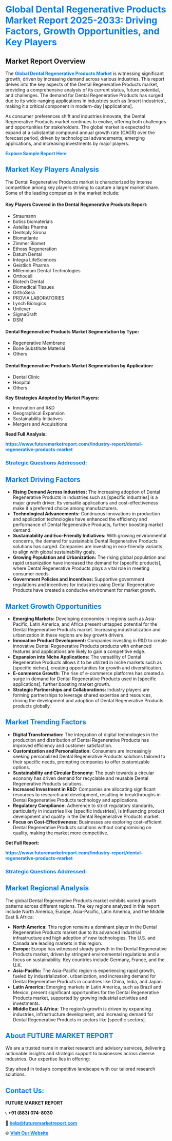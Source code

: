 <h1 style="color: #007BFF;">Global Dental Regenerative Products Market Report 2025-2033: Driving Factors, Growth Opportunities, and Key Players</h1>

<section id="overview">
<h2>Market Report Overview</h2>
<p>The <a href="https://www.futuremarketreport.com//industry-report/dental-regenerative-products-market" style="color: #007BFF; text-decoration: none;"><strong>Global Dental Regenerative Products Market</strong></a> is witnessing significant growth, driven by increasing demand across various industries. This report delves into the key aspects of the Dental Regenerative Products market, providing a comprehensive analysis of its current status, future potential, and challenges. The demand for Dental Regenerative Products has surged due to its wide-ranging applications in industries such as [insert industries], making it a critical component in modern-day [applications].</p>
<p>As consumer preferences shift and industries innovate, the Dental Regenerative Products market continues to evolve, offering both challenges and opportunities for stakeholders. The global market is expected to expand at a substantial compound annual growth rate (CAGR) over the forecast period, driven by technological advancements, emerging applications, and increasing investments by major players.</p>
</section>

<section id="overview">
<p><a href="https://www.futuremarketreport.com//request-sample/reportId=78590" style="color: #007BFF; text-decoration: none;"><strong>Explore Sample Report Here</strong></a></p>
</section>

<section id="key-players">
<h2 style="color: #007BFF;">Market Key Players Analysis</h2>
<p>The Dental Regenerative Products market is characterized by intense competition among key players striving to capture a larger market share. Some of the leading companies in the market include:</p>
<h4>Key Players Covered in the Dental Regenerative Products Report:</h4>
<ul><li>Straumann</li><li>botiss biomaterials</li><li>Astellas Pharma</li><li>Dentsply Sirona</li><li>Biomatlante</li><li>Zimmer Biomet</li><li>Ethoss Regeneration</li><li>Datum Dental</li><li>Integra LifeSciences</li><li>Geistlich Pharma</li><li>Millennium Dental Technologies</li><li>Orthocell</li><li>Biotech Dental</li><li>Biomedical Tissues</li><li>OrthoSera</li><li>PROVIA LABORATORIES</li><li>Lynch Biologics</li><li>Unilever</li><li>SigmaGraft</li><li>DSM</li></ul>
<h4>Dental Regenerative Products Market Segmentation by Type:</h4>
<ul><li>Regenerative Membrane</li><li>Bone Substitute Material</li><li>Others</li></ul>

<h4>Dental Regenerative Products Market Segmentation by Application:</h4>
<ul><li>Dental Clinic</li><li>Hospital</li><li>Others</li></ul>
<p><strong>Key Strategies Adopted by Market Players:</strong></p>
<ul>
<li>Innovation and R&D</li>
<li>Geographical Expansion</li>
<li>Sustainability Initiatives</li>
<li>Mergers and Acquisitions</li>
</ul>
</section>

<section>
<p><strong>Read Full Analysis: </strong></p><a href="https://www.futuremarketreport.com//industry-report/dental-regenerative-products-market" style="color: #007BFF; text-decoration: none;"><strong>https://www.futuremarketreport.com//industry-report/dental-regenerative-products-market</strong></a>
<h3 style="color: #007BFF;">Strategic Questions Addressed:</h3>
</section>

<section id="driving-factors">
<h2 style="color: #007BFF;">Market Driving Factors</h2>
<ul>
<li><strong>Rising Demand Across Industries:</strong> The increasing adoption of Dental Regenerative Products in industries such as [specific industries] is a major growth driver. Its versatile applications and cost-effectiveness make it a preferred choice among manufacturers.</li>
<li><strong>Technological Advancements:</strong> Continuous innovations in production and application technologies have enhanced the efficiency and performance of Dental Regenerative Products, further boosting market demand.</li>
<li><strong>Sustainability and Eco-Friendly Initiatives:</strong> With growing environmental concerns, the demand for sustainable Dental Regenerative Products solutions has surged. Companies are investing in eco-friendly variants to align with global sustainability goals.</li>
<li><strong>Growing Population and Urbanization:</strong> The rising global population and rapid urbanization have increased the demand for [specific products], where Dental Regenerative Products plays a vital role in meeting consumer needs.</li>
<li><strong>Government Policies and Incentives:</strong> Supportive government regulations and incentives for industries using Dental Regenerative Products have created a conducive environment for market growth.</li>
</ul>
</section>

<section id="growth-opportunities">
<h2 style="color: #007BFF;">Market Growth Opportunities</h2>
<ul>
<li><strong>Emerging Markets:</strong> Developing economies in regions such as Asia-Pacific, Latin America, and Africa present untapped potential for the Dental Regenerative Products market. Increasing industrialization and urbanization in these regions are key growth drivers.</li>
<li><strong>Innovative Product Development:</strong> Companies investing in R&D to create innovative Dental Regenerative Products products with enhanced features and applications are likely to gain a competitive edge.</li>
<li><strong>Expansion into Niche Applications:</strong> The versatility of Dental Regenerative Products allows it to be utilized in niche markets such as [specific niches], creating opportunities for growth and diversification.</li>
<li><strong>E-commerce Growth:</strong> The rise of e-commerce platforms has created a surge in demand for Dental Regenerative Products used in [specific applications], further boosting market growth.</li>
<li><strong>Strategic Partnerships and Collaborations:</strong> Industry players are forming partnerships to leverage shared expertise and resources, driving the development and adoption of Dental Regenerative Products products globally.</li>
</ul>
</section>

<section id="trending-factors">
<h2 style="color: #007BFF;">Market Trending Factors</h2>
<ul>
<li><strong>Digital Transformation:</strong> The integration of digital technologies in the production and distribution of Dental Regenerative Products has improved efficiency and customer satisfaction.</li>
<li><strong>Customization and Personalization:</strong> Consumers are increasingly seeking personalized Dental Regenerative Products solutions tailored to their specific needs, prompting companies to offer customizable options.</li>
<li><strong>Sustainability and Circular Economy:</strong> The push towards a circular economy has driven demand for recyclable and reusable Dental Regenerative Products solutions.</li>
<li><strong>Increased Investment in R&D:</strong> Companies are allocating significant resources to research and development, resulting in breakthroughs in Dental Regenerative Products technology and applications.</li>
<li><strong>Regulatory Compliance:</strong> Adherence to strict regulatory standards, particularly in industries like [specific industries], is influencing product development and quality in the Dental Regenerative Products market.</li>
<li><strong>Focus on Cost-Effectiveness:</strong> Businesses are exploring cost-efficient Dental Regenerative Products solutions without compromising on quality, making the market more competitive.</li>
</ul>
</section>

<section>
<p><strong>Get Full Report: </strong></p><a href="https://www.futuremarketreport.com//industry-report/dental-regenerative-products-market" style="color: #007BFF; text-decoration: none;"><strong>https://www.futuremarketreport.com//industry-report/dental-regenerative-products-market</strong></a>
<h3 style="color: #007BFF;">Strategic Questions Addressed:</h3>
</section>


<section id="regional-analysis">
<h2 style="color: #007BFF;">Market Regional Analysis</h2>
<p>The global Dental Regenerative Products market exhibits varied growth patterns across different regions. The key regions analyzed in this report include North America, Europe, Asia-Pacific, Latin America, and the Middle East & Africa:</p>
<ul>
<li><strong>North America:</strong> This region remains a dominant player in the Dental Regenerative Products market due to its advanced industrial infrastructure and high adoption of new technologies. The U.S. and Canada are leading markets in this region.</li>
<li><strong>Europe:</strong> Europe has witnessed steady growth in the Dental Regenerative Products market, driven by stringent environmental regulations and a focus on sustainability. Key countries include Germany, France, and the U.K.</li>
<li><strong>Asia-Pacific:</strong> The Asia-Pacific region is experiencing rapid growth, fueled by industrialization, urbanization, and increasing demand for Dental Regenerative Products in countries like China, India, and Japan.</li>
<li><strong>Latin America:</strong> Emerging markets in Latin America, such as Brazil and Mexico, present significant opportunities for the Dental Regenerative Products market, supported by growing industrial activities and investments.</li>
<li><strong>Middle East & Africa:</strong> The region’s growth is driven by expanding industries, infrastructure development, and increasing demand for Dental Regenerative Products in sectors like [specific sectors].</li>
</ul>
</section>

<footer>
<h2 style="color: #007BFF;">About FUTURE MARKET REPORT</h2>
<p>We are a trusted name in market research and advisory services, delivering actionable insights and strategic support to businesses across diverse industries. Our expertise lies in offering:</p>

<p>Stay ahead in today’s competitive landscape with our tailored research solutions.</p>

<h2 style="color: #007BFF;">Contact Us:</h2>
<p><strong>FUTURE MARKET REPORT</strong></p>
<p>📞 <strong>+91 (883) 074-8030</strong></p>
<p>📧 <strong><a href="mailto:help@futuremarketreport.com" style="color: #007BFF;">help@futuremarketreport.com</a></strong></p>
<p>🌐 <strong><a href="https://www.futuremarketreport.com/" style="color: #007BFF;">Visit Our Website</a></strong></p>
</footer>
